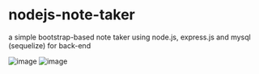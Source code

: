 # nodejs-note-taker
a simple bootstrap-based note taker using node.js, express.js and mysql (sequelize) for back-end

![image](https://user-images.githubusercontent.com/108158031/198747371-1801ee31-31dc-48b8-80d3-9c45f5f513fa.png)
![image](https://user-images.githubusercontent.com/108158031/198747628-437f3a08-09e3-4b10-b5b5-9dac9bbc1146.png)
